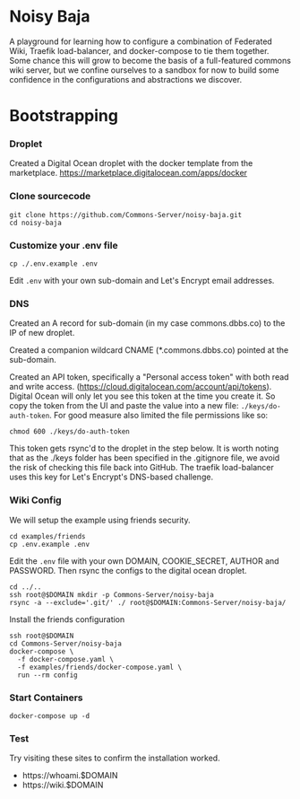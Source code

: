 # Noisy Baja

A playground for learning how to configure a combination of Federated
Wiki, Traefik load-balancer, and docker-compose to tie them
together. Some chance this will grow to become the basis of a
full-featured commons wiki server, but we confine ourselves to a
sandbox for now to build some confidence in the configurations and
abstractions we discover.

# Bootstrapping

### Droplet

Created a Digital Ocean droplet with the docker template from the
marketplace.  https://marketplace.digitalocean.com/apps/docker

### Clone sourcecode

    git clone https://github.com/Commons-Server/noisy-baja.git
    cd noisy-baja

### Customize your .env file

    cp ./.env.example .env

Edit `.env` with your own sub-domain and Let's Encrypt email addresses.

### DNS
Created an A record for sub-domain (in my case commons.dbbs.co) to the
IP of new droplet.

Created a companion wildcard CNAME (*.commons.dbbs.co) pointed at the
sub-domain.

Created an API token, specifically a "Personal access token" with both
read and write access.
(https://cloud.digitalocean.com/account/api/tokens). Digital Ocean
will only let you see this token at the time you create it. So copy
the token from the UI and paste the value into a new file:
`./keys/do-auth-token`. For good measure also limited the file
permissions like so:

    chmod 600 ./keys/do-auth-token

This token gets rsync'd to the droplet in the step below. It is worth noting that as the ./keys folder has been specified in the .gitignore file, we avoid the risk of checking this file back into GitHub. The traefik load-balancer uses this key for Let's Encrypt's DNS-based challenge.

### Wiki Config

We will setup the example using friends security.

    cd examples/friends
    cp .env.example .env

Edit the `.env` file with your own DOMAIN, COOKIE_SECRET, AUTHOR and
PASSWORD. Then rsync the configs to the digital ocean droplet.

    cd ../..
    ssh root@$DOMAIN mkdir -p Commons-Server/noisy-baja
    rsync -a --exclude='.git/' ./ root@$DOMAIN:Commons-Server/noisy-baja/

Install the friends configuration

    ssh root@$DOMAIN
    cd Commons-Server/noisy-baja
    docker-compose \
      -f docker-compose.yaml \
      -f examples/friends/docker-compose.yaml \
      run --rm config

### Start Containers

    docker-compose up -d

### Test

Try visiting these sites to confirm the installation worked.

* https://whoami.$DOMAIN
* https://wiki.$DOMAIN
